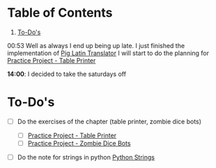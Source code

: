 
# Table of Contents

1.  [To-Do's](#org165c06f)

00:53 Well as always I end up being up late. I just finished the implementation of [Pig Latin Translator](20250117135603-pig_latin_translator.md) I will start to do the planning for [Practice Project - Table Printer](20250118005430-practice_project_table_printer.md) 

**14:00**: I decided to take the saturdays off


<a id="org165c06f"></a>

# To-Do's

-   [ ] Do the exercises of the chapter (table printer, zombie dice bots)
    -   [ ] [Practice Project - Table Printer](20250118005430-practice_project_table_printer.md)
    -   [ ] [Practice Project - Zombie Dice Bots](20250118005506-practice_project_zombie_dice_bots.md)
-   [ ] Do the note for strings in python [Python Strings](20250114133247-python_strings.md)

